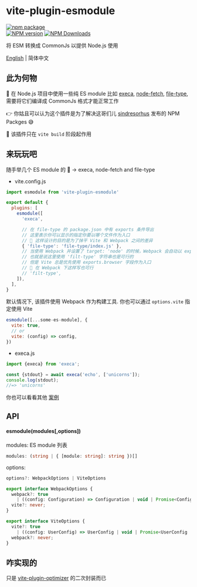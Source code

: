 # vite-plugin-esmodule

[![npm package](https://nodei.co/npm/vite-plugin-esmodule.png?downloads=true&downloadRank=true&stars=true)](https://www.npmjs.com/package/vite-plugin-esmodule)
<br/>
[![NPM version](https://img.shields.io/npm/v/vite-plugin-esmodule.svg?style=flat)](https://npmjs.org/package/vite-plugin-esmodule)
[![NPM Downloads](https://img.shields.io/npm/dm/vite-plugin-esmodule.svg?style=flat)](https://npmjs.org/package/vite-plugin-esmodule)

将 ESM 转换成 CommonJs 以提供 Node.js 使用

[English](https://github.com/caoxiemeihao/vite-plugins/tree/main/packages/esmodule#readme) | 简体中文

## 此为何物

🤔 在 Node.js 项目中使用一些纯 ES module 比如 [execa](https://www.npmjs.com/package/execa), [node-fetch](https://www.npmjs.com/package/node-fetch), [file-type](https://www.npmjs.com/package/file-type), 需要将它们编译成 CommonJs 格式才能正常工作

👉 你姑且可以认为这个插件是为了解决这哥们儿 [sindresorhus](https://www.npmjs.com/~sindresorhus) 发布的 NPM Packges 😅

🚧 该插件只在 `vite build` 阶段起作用

## 来玩玩吧

随手举几个 ES module 的 🌰 -> execa, node-fetch and file-type

- vite.config.js

```js
import esmodule from 'vite-plugin-esmodule'

export default {
  plugins: [
    esmodule([
      'execa',

      // 在 file-type 的 package.json 中有 exports 条件导出
      // 这里表示你可以显示的指定你要以哪个文件作为入口
      // 🌱 这样设计的目的是为了抹平 Vite 和 Webpack 之间的差异
      { 'file-type': 'file-type/index.js' },
      // 当使用 Webpack 并设置了 target: 'node' 的时候，Webpack 会自动以 exports.node 为入口
      // 也就是说这里使用 'filt-type' 字符串也是可行的
      // 但是 Vite 总是优先使用 exports.browser 字段作为入口
      // 🙉 在 Webpack 下这样写也可行
      // 'filt-type',
    ]),
  ],
}
```

默认情况下, 该插件使用 Webpack 作为构建工具. 你也可以通过 `options.vite` 指定使用 Vite  

```js
esmodule([...some-es-module], {
  vite: true,
  // or
  vite: (config) => config,
})
```


- execa.js

```js
import {execa} from 'execa';

const {stdout} = await execa('echo', ['unicorns']);
console.log(stdout);
//=> 'unicorns'
```

你也可以看看其他 [案例](https://github.com/caoxiemeihao/vite-plugins/tree/main/playground/vite-plugin-esmodule)

## API

#### esmodule(modules[,options])

modules: ES module 列表

```ts
modules: (string | { [module: string]: string })[]
```

options:

```ts
options?: WebpackOptions | ViteOptions

export interface WebpackOptions {
  webpack?: true
    | ((config: Configuration) => Configuration | void | Promise<Configuration | void>);
  vite?: never;
}

export interface ViteOptions {
  vite?: true
    | ((config: UserConfig) => UserConfig | void | Promise<UserConfig | void>);
  webpack?: never;
}
```

## 咋实现的

只是 [vite-plugin-optimizer](https://github.com/caoxiemeihao/vite-plugins/tree/main/packages/optimizer) 的二次封装而已
